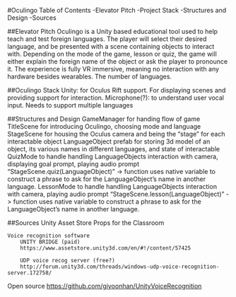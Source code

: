 
#Oculingo Table of Contents
-Elevator Pitch
-Project Stack
-Structures and Design
-Sources

##Elevator Pitch
Oculingo is a Unity based educational tool used to help teach and test foreign languages. The player will select their desired language, and be presented with a scene containing objects to interact with. Depending on the mode of the game, lesson or quiz, the game will either explain the foreign name of the object or ask the player to pronounce it. The experience is fully VR immersive, meaning no interaction with any hardware besides wearables. The number of languages.
   
##Oculingo Stack
Unity: for Oculus Rift support. For displaying scenes and providing support for interaction.
Microphone(?): to understand user vocal input. Needs to support multiple languages

##Structures and Design
GameManager for handing flow of game
TitleScene for introducing Oculingo, choosing mode and language
StageScene for housing the Oculus camera and being the “stage” for each interactable object
LanguageObject prefab for storing 3d model of an object, its various names in different languages, and state of interactable
QuizMode to handle handling LanguageObjects interaction with camera, displaying goal prompt, playing audio prompt “StageScene.quiz(LanguageObject)” -> function uses native variable to construct a phrase to ask for the LanguageObject’s name in another language.
LessonMode to handle handling LanguageObjects interaction with camera, playing audio prompt “StageScene.lesson(LanguageObject)” -> function uses native variable to construct a phrase to ask for the LanguageObject’s name in another language.


    
##Sources
    Unity Asset Store
Props for the Classroom

    
    Voice recognition software
        UNITY BRIDGE (paid)
        https://www.assetstore.unity3d.com/en/#!/content/57425
        
        UDP voice recog server (free?)
        http://forum.unity3d.com/threads/windows-udp-voice-recognition-server.172758/

Open source 
https://github.com/giyoonhan/UnityVoiceRecognition

